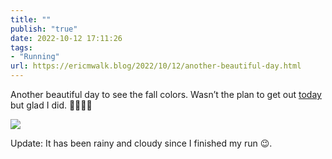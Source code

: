 ```yaml
---
title: ""
publish: "true"
date: 2022-10-12 17:11:26
tags:
- "Running"
url: https://ericmwalk.blog/2022/10/12/another-beautiful-day.html
---
```

Another beautiful day to see the fall colors. Wasn’t the plan to get out [today](http://www.strava.com/activities/7952574365) but glad I did. 🍂🏃🏻‍♂️

![](https://ericmwalk.blog/uploads/2022/69fa195378.jpg)

Update: It has been rainy and cloudy since I finished my run 😉.